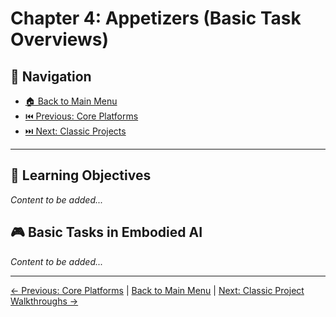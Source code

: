 # Chapter 4: Appetizers (Basic Task Overviews)

## 🧭 Navigation

- [🏠 Back to Main Menu](../../README.md)
- [⏮️ Previous: Core Platforms](../03-platforms/README.md)
- [⏭️ Next: Classic Projects](../05-classic-projects/README.md)

---

## 🎯 Learning Objectives
*Content to be added...*

## 🎮 Basic Tasks in Embodied AI
*Content to be added...*

---

[← Previous: Core Platforms](../03-platforms/README.md) | [Back to Main Menu](../../README.md) | [Next: Classic Project Walkthroughs →](../05-classic-projects/README.md) 